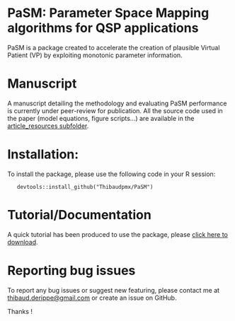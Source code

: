 # PaSM: Parameter Space Mapping algorithms for QSP applications

PaSM is a package created to accelerate the creation of plausible Virtual Patient (VP) by exploiting monotonic parameter information. 

# Manuscript

A manuscript detailing the methodology and evaluating PaSM performance is currently under peer-review for publication. All the source code used in the paper (model equations, figure scripts...) are available in the [article_resources subfolder](https://github.com/Thibaudpmx/PaSM/tree/main/article_resources).

# Installation:

To install the package, please use the following code in your R session:

       devtools::install_github("Thibaudpmx/PaSM")

# Tutorial/Documentation

A quick tutorial has been produced to use the package, please [click here to download](https://github.com/Thibaudpmx/PaSM/releases/download/Documentation/PaSM_documentation.html). 

# Reporting bug issues

To report any bug issues or suggest new featuring, please contact me at thibaud.derippe@gmail.com or create an issue on GitHub. 

Thanks ! 
